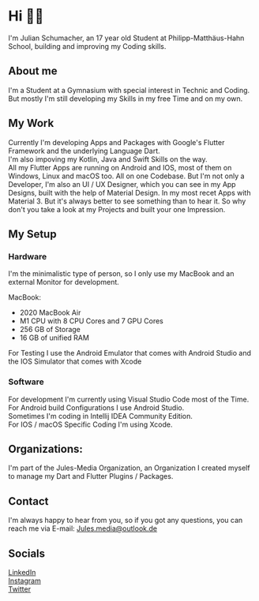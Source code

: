 # Hi 👋🏼
I'm Julian Schumacher, an 17 year old Student at Philipp-Matthäus-Hahn School, building and improving my
Coding skills.

## About me
I'm a Student at a Gymnasium with special interest in Technic and Coding. \
But mostly I'm still developing my Skills in my free Time and on my own.

## My Work
Currently I'm developing Apps and Packages with Google's Flutter Framework and the underlying Language Dart. \
I'm also impoving my Kotlin, Java and Swift Skills on the way. \
All my Flutter Apps are running on Android and IOS, most of them on Windows, Linux and macOS too. All on one Codebase.
But I'm not only a Developer, I'm also an UI / UX Designer, which you can see in my App Designs, built with the help of Material Design. In my most recet Apps with Material 3.
But it's always better to see something than to hear it. So why don't you take a look at my Projects and built your one Impression.

## My Setup
### Hardware
I'm the minimalistic type of person, so I only use my MacBook and an external Monitor for development.  

MacBook:
- 2020 MacBook Air
- M1 CPU with 8 CPU Cores and 7 GPU Cores
- 256 GB of Storage
- 16 GB of unified RAM

For Testing I use the Android Emulator that comes with Android Studio and the IOS Simulator that comes with Xcode

### Software
For development I'm currently using Visual Studio Code most of the Time. \
For Android build Configurations I use Android Studio. \
Sometimes I'm coding in Intellij IDEA Community Edition. \
For IOS / macOS Specific Coding I'm using Xcode.


## Organizations:
I'm part of the Jules-Media Organization, an Organization I created myself to manage my Dart and Flutter Plugins / Packages.

## Contact
I'm always happy to hear from you, so if you got any questions, you can reach me via E-mail: Jules.media@outlook.de


## Socials
[LinkedIn](https://www.linkedin.com/in/julian-schumacher-b6005021a/) \
[Instagram](https://www.instagram.com/jules.media/) \
[Twitter](https://twitter.com/jules_media)
